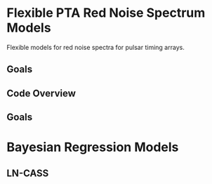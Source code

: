 # Flexible PTA Red Noise Spectrum Models

Flexible models for red noise spectra for pulsar timing arrays.

## Goals

## Code Overview

## Goals

#  Bayesian Regression Models

## LN-CASS


